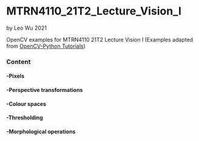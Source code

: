# MTRN4110_21T2_Lecture_Vision_I

by Leo Wu 2021

OpenCV examples for MTRN4110 21T2 Lecture Vision I (Examples adapted from [OpenCV-Python Tutorials](https://docs.opencv.org/3.4.2/d6/d00/tutorial_py_root.html))

### Content

#### -Pixels

#### -Perspective transformations

#### -Colour spaces

#### -Thresholding

#### -Morphological operations
